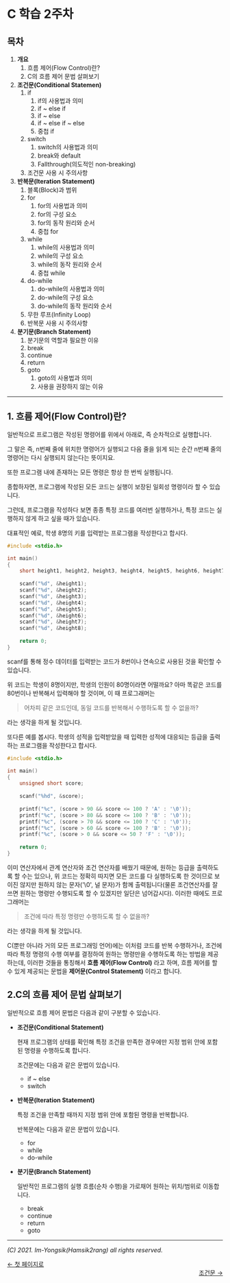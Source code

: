 # C 학습 2주차

## 목차

1.  **개요**
    1.  흐름 제어(Flow Control)란?
    2.  C의 흐름 제어 문법 살펴보기
2.  **조건문(Conditional Statemen)**
    1.  if
        1.  if의 사용법과 의미
        2.  if ~ else if
        3.  if ~ else
        4.  if ~ else if ~ else
        5.  중첩 if
    2.  switch
        1.  switch의 사용법과 의미
        2.  break와 default
        3.  Fallthrough(의도적인 non-breaking)
    3.  조건문 사용 시 주의사항
3.  **반복문(Iteration Statement)**
    1.  블록(Block)과 범위
    2.  for
        1.  for의 사용법과 의미
        2.  for의 구성 요소
        3.  for의 동작 원리와 순서
        4.  중첩 for
    3.  while
        1.  while의 사용법과 의미
        2.  while의 구성 요소
        3.  while의 동작 원리와 순서
        4.  중첩 while
    4.  do-while
        1.  do-while의 사용법과 의미
        2.  do-while의 구성 요소
        3.  do-while의 동작 원리와 순서
    5.  무한 루프(Infinity Loop)
    6.  반복문 사용 시 주의사항
4.  **분기문(Branch Statement)**
    1.  분기문의 역할과 필요한 이유
    2.  break
    3.  continue
    4.  return
    5.  goto
        1.  goto의 사용법과 의미
        2.  사용을 권장하지 않는 이유

---

## 1. 흐름 제어(Flow Control)란?

일반적으로 프로그램은 작성된 명령어를 위에서 아래로, 즉 순차적으로 실행합니다.

그 말은 즉, n번째 줄에 위치한 명령어가 실행되고 다음 줄을 읽게 되는 순간 n번째 줄의 명령어는 다시 실행되지 않는다는 뜻이지요.

또한 프로그램 내에 존재하는 모든 명령은 항상 한 번씩 실행됩니다.

종합하자면, 프로그램에 작성된 모든 코드는 실행이 보장된 일회성 명령이라 할 수 있습니다.

그런데, 프로그램을 작성하다 보면 종종 특정 코드를 여러번 실행하거나, 특정 코드는 실행하지 않게 하고 싶을 때가 있습니다.

대표적인 예로, 학생 8명의 키를 입력받는 프로그램을 작성한다고 합시다.

```c
#include <stdio.h>

int main()
{
    short height1, height2, height3, height4, height5, height6, height7, height8;
    
    scanf("%d", &height1);
    scanf("%d", &height2);
    scanf("%d", &height3);
    scanf("%d", &height4);
    scanf("%d", &height5);
    scanf("%d", &height6);
    scanf("%d", &height7);
    scanf("%d", &height8);
    
    return 0;
}
```

scanf를 통해 정수 데이터를 입력받는 코드가 8번이나 연속으로 사용된 것을 확인할 수 있습니다.

위 코드는 학생이 8명이지만, 학생의 인원이 80명이라면 어떨까요? 아마 똑같은 코드를 80번이나 반복해서 입력해야 할 것이며, 이 때 프로그래머는 

>   어차피 같은 코드인데, 동일 코드를 반복해서 수행하도록 할 수 없을까?

라는 생각을 하게 될 것입니다.

또다른 예를 봅시다. 학생의 성적을 입력받았을 때 입력한 성적에 대응되는 등급을 출력하는 프로그램을 작성한다고 합시다.

```c
#include <stdio.h>

int main()
{
    unsigned short score;
    
    scanf("%hd", &score);
    
    printf("%c", (score > 90 && score <= 100 ? 'A' : '\0'));
    printf("%c", (score > 80 && score <= 100 ? 'B' : '\0'));
    printf("%c", (score > 70 && score <= 100 ? 'C' : '\0'));
    printf("%c", (score > 60 && score <= 100 ? 'B' : '\0'));
    printf("%c", (score > 0 && score <= 50 ? 'F' : '\0'));
    
    return 0;
}
```

이미 연산자에서 관계 연산자와 조건 연산자를 배웠기 때문에, 원하는 등급을 출력하도록 할 수는 있으나, 위 코드는 정확히 따지면 모든 코드를 다 실행하도록 한 것이므로 보이진 않지만 원하지 않는 문자('\0', 널 문자)가 함께 출력됩니다(물론 조건연산자를 잘 쓰면 원하는 명령만 수행되도록 할 수 있겠지만 일단은 넘어갑시다). 이러한 때에도 프로그래머는

>   조건에 따라 특정 명령만 수행하도록 할 수 없을까?

라는 생각을 하게 될 것입니다.

C(뿐만 아니라 거의 모든 프로그래밍 언어)에는 이처럼 코드를 반복 수행하거나, 조건에 따라 특정 명령의 수행 여부를 결정하여 원하는 명령만을 수행하도록 하는 방법을 제공하는데, 이러한 것들을 통칭해서 **흐름 제어(Flow Control)** 라고 하며, 흐름 제어를 할 수 있게 제공되는 문법을 **제어문(Control Statement)** 이라고 합니다.

## 2.C의 흐름 제어 문법 살펴보기

일반적으로 흐름 제어 문법은 다음과 같이 구분할 수 있습니다.

*   **조건문(Conditional Statement)**

    현재 프로그램의 상태를 확인해 특정 조건을 만족한 경우에만 지정 범위 안에 포함된 명령을 수행하도록 합니다.

    조건문에는 다음과 같은 문법이 있습니다.

    -   if ~ else
    -   switch

*   **반복문(Iteration Statement)**

    특정 조건을 만족할 때까지 지정 범위 안에 포함된 명령을 반복합니다.

    반복문에는 다음과 같은 문법이 있습니다.

    -   for
    -   while
    -   do-while

*   **분기문(Branch Statement)**

    일반적인 프로그램의 실행 흐름(순차 수행)을 가로채어 원하는 위치/범위로 이동합니다.

    -   break
    -   continue
    -   return
    -   goto

----

*(C) 2021. Im-Yongsik(Hamsik2rang) all rights reserved.*

<div style="text-align:left"> <a href="../">← 첫 페이지로</a><div/>
<div style="text-align:right"> <a href="./Main_Text/2.조건문.md">조건문 →</a><div/>






